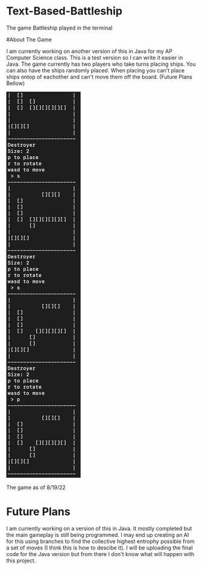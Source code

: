 # Text-Based-Battleship

The game Battleship played in the terminal

#About The Game

I am currently working on another version of this in Java for my AP Computer Science class. This is a test version so I can write it easier in Java. The game currently has two players who take turns placing ships. You can also have the ships randomly placed. When placing you can't place ships ontop of eachother and can't move them off the board.
(Future Plans Bellow)

![game_screen_shot](https://github.com/AndrewDMorgan/Text-Based-Battleship/blob/main/Screen%20Shot%202022-08-19%20at%206.22.08%20PM.png?raw=true)

The game as of 8/19/22

# Future Plans

I am currently working on a version of this in Java. It mostly completed but the main gameplay is still being programmed. I may end up creating an AI for this using branches to find the collective highest entrophy possible from a set of moves (I think this is how to descibe it). I will be uploading the final code for the Java version but from there I don't know what will happen with this project.
